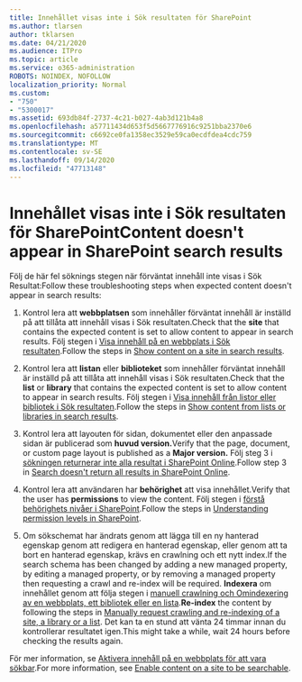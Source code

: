 ```yaml
---
title: Innehållet visas inte i Sök resultaten för SharePoint
ms.author: tlarsen
author: tklarsen
ms.date: 04/21/2020
ms.audience: ITPro
ms.topic: article
ms.service: o365-administration
ROBOTS: NOINDEX, NOFOLLOW
localization_priority: Normal
ms.custom:
- "750"
- "5300017"
ms.assetid: 693db84f-2737-4c21-b027-4ab3d121b4a8
ms.openlocfilehash: a57711434d653f5d5667776916c9251bba2370e6
ms.sourcegitcommit: c6692ce0fa1358ec3529e59ca0ecdfdea4cdc759
ms.translationtype: MT
ms.contentlocale: sv-SE
ms.lasthandoff: 09/14/2020
ms.locfileid: "47713148"
---
```

# <a name="content-doesnt-appear-in-sharepoint-search-results"></a><span data-ttu-id="788f5-102">Innehållet visas inte i Sök resultaten för SharePoint</span><span class="sxs-lookup"><span data-stu-id="788f5-102">Content doesn't appear in SharePoint search results</span></span>

<span data-ttu-id="788f5-103">Följ de här fel söknings stegen när förväntat innehåll inte visas i Sök Resultat:</span><span class="sxs-lookup"><span data-stu-id="788f5-103">Follow these troubleshooting steps when expected content doesn't appear in search results:</span></span>
  
1. <span data-ttu-id="788f5-104">Kontrol lera att **webbplatsen** som innehåller förväntat innehåll är inställd på att tillåta att innehåll visas i Sök resultaten.</span><span class="sxs-lookup"><span data-stu-id="788f5-104">Check that the **site** that contains the expected content is set to allow content to appear in search results.</span></span> <span data-ttu-id="788f5-105">Följ stegen i [Visa innehåll på en webbplats i Sök resultaten](https://docs.microsoft.com/sharepoint/make-site-content-searchable#show-content-on-a-site-in-search-results).</span><span class="sxs-lookup"><span data-stu-id="788f5-105">Follow the steps in [Show content on a site in search results](https://docs.microsoft.com/sharepoint/make-site-content-searchable#show-content-on-a-site-in-search-results).</span></span>

2. <span data-ttu-id="788f5-106">Kontrol lera att **listan** eller **biblioteket** som innehåller förväntat innehåll är inställd på att tillåta att innehåll visas i Sök resultaten.</span><span class="sxs-lookup"><span data-stu-id="788f5-106">Check that the **list** or **library** that contains the expected content is set to allow content to appear in search results.</span></span> <span data-ttu-id="788f5-107">Följ stegen i [Visa innehåll från listor eller bibliotek i Sök resultaten](https://docs.microsoft.com/sharepoint/make-site-content-searchable#show-content-from-lists-or-libraries-in-search-results).</span><span class="sxs-lookup"><span data-stu-id="788f5-107">Follow the steps in [Show content from lists or libraries in search results](https://docs.microsoft.com/sharepoint/make-site-content-searchable#show-content-from-lists-or-libraries-in-search-results).</span></span>

3. <span data-ttu-id="788f5-108">Kontrol lera att layouten för sidan, dokumentet eller den anpassade sidan är publicerad som **huvud version.**</span><span class="sxs-lookup"><span data-stu-id="788f5-108">Verify that the page, document, or custom page layout is published as a **Major version.**</span></span> <span data-ttu-id="788f5-109">Följ steg 3 i [sökningen returnerar inte alla resultat i SharePoint Online](https://go.microsoft.com/fwlink/?linkid=874525).</span><span class="sxs-lookup"><span data-stu-id="788f5-109">Follow step 3 in [Search doesn't return all results in SharePoint Online](https://go.microsoft.com/fwlink/?linkid=874525).</span></span>

4. <span data-ttu-id="788f5-110">Kontrol lera att användaren har **behörighet** att visa innehållet.</span><span class="sxs-lookup"><span data-stu-id="788f5-110">Verify that the user has **permissions** to view the content.</span></span> <span data-ttu-id="788f5-111">Följ stegen i [förstå behörighets nivåer i SharePoint](https://docs.microsoft.com/sharepoint/understanding-permission-levels).</span><span class="sxs-lookup"><span data-stu-id="788f5-111">Follow the steps in [Understanding permission levels in SharePoint](https://docs.microsoft.com/sharepoint/understanding-permission-levels).</span></span>
    
5. <span data-ttu-id="788f5-112">Om sökschemat har ändrats genom att lägga till en ny hanterad egenskap genom att redigera en hanterad egenskap, eller genom att ta bort en hanterad egenskap, krävs en crawlning och ett nytt index.</span><span class="sxs-lookup"><span data-stu-id="788f5-112">If the search schema has been changed by adding a new managed property, by editing a managed property, or by removing a managed property then requesting a crawl and re-index will be required.</span></span> <span data-ttu-id="788f5-113">**Indexera** om innehållet genom att följa stegen i [manuell crawlning och Omindexering av en webbplats, ett bibliotek eller en lista](https://docs.microsoft.com/sharepoint/crawl-site-content).</span><span class="sxs-lookup"><span data-stu-id="788f5-113">**Re-index** the content by following the steps in [Manually request crawling and re-indexing of a site, a library or a list](https://docs.microsoft.com/sharepoint/crawl-site-content).</span></span> <span data-ttu-id="788f5-114">Det kan ta en stund att vänta 24 timmar innan du kontrollerar resultatet igen.</span><span class="sxs-lookup"><span data-stu-id="788f5-114">This might take a while, wait 24 hours before checking the results again.</span></span>

<span data-ttu-id="788f5-115">För mer information, se [Aktivera innehåll på en webbplats för att vara sökbar](https://docs.microsoft.com/sharepoint/make-site-content-searchable).</span><span class="sxs-lookup"><span data-stu-id="788f5-115">For more information, see [Enable content on a site to be searchable](https://docs.microsoft.com/sharepoint/make-site-content-searchable).</span></span> 
  
